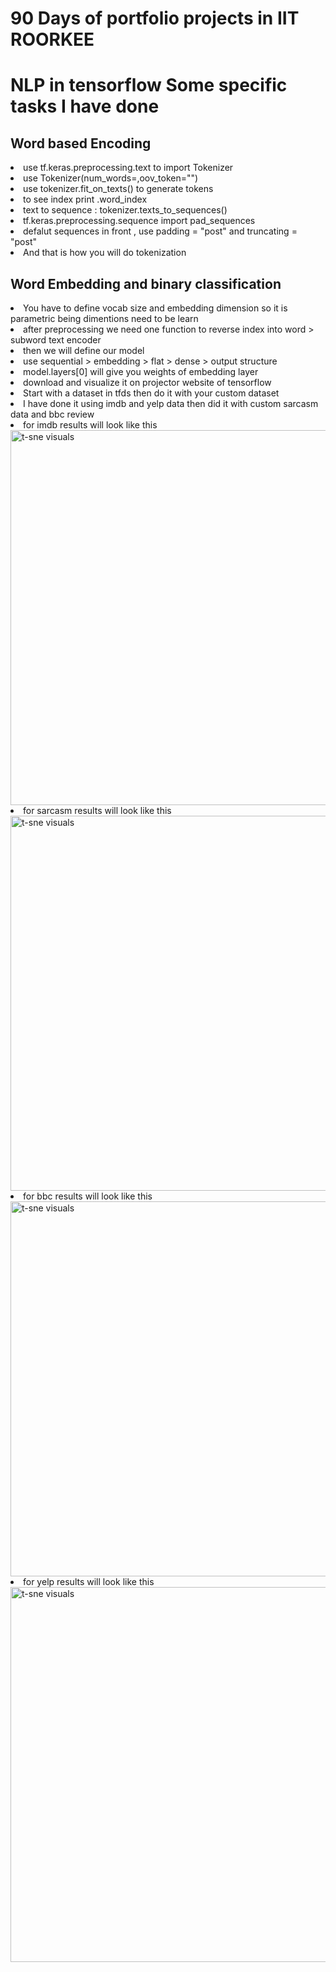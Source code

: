 <h1>90 Days of portfolio projects in IIT ROORKEE</h1>
<h1> NLP in tensorflow Some specific tasks I have done</h1>
<h2>Word based Encoding</h2>
<li>use tf.keras.preprocessing.text to import Tokenizer</li>
<li> use Tokenizer(num_words=,oov_token="")</li>
<li>use tokenizer.fit_on_texts() to generate tokens </li>
<li> to see index print .word_index </li>
<li> text to sequence : tokenizer.texts_to_sequences()</li>
<li>tf.keras.preprocessing.sequence import pad_sequences </li>
<li> defalut sequences in front , use padding = "post" and truncating = "post"</li>
<li> And that is how you will do tokenization</li>
<h2>Word Embedding and binary classification</h2>
<li>You have to define vocab size and embedding dimension so it is parametric being dimentions need to be learn</li>
<li>after preprocessing we need one function to reverse index into word > subword text encoder</li>
<li>then we will define our model</li>
<li>use sequential > embedding > flat > dense > output structure </li>
<li> model.layers[0] will give you weights of embedding layer</li>
<li>download and visualize it on projector website of tensorflow</li>
<li> Start with a dataset in tfds then do it with your custom dataset </li>
<li> I have done it using imdb and yelp data then did it with custom sarcasm data and bbc review</li>
<li> for imdb results will look like this </li>
<img src="https://github.com/MachineLearningWithHuman/Projects/blob/master/portfolio%20projects/deep%20learning/nlp%20models/tensorflow/imdb_visualization/imdb.png" alt="t-sne visuals" width="1000" height="600">
<li> for sarcasm results will look like this </li>
<img src="https://github.com/MachineLearningWithHuman/Projects/blob/master/portfolio%20projects/deep%20learning/nlp%20models/tensorflow/sarcasm/sarcasm.png" alt="t-sne visuals" width="1000" height="600">
<li> for bbc results will look like this </li>
<img src="https://github.com/MachineLearningWithHuman/Projects/blob/master/portfolio%20projects/deep%20learning/nlp%20models/tensorflow/bbc/bbc.png" alt="t-sne visuals" width="1000" height="600">
<li> for yelp results will look like this </li>
<img src="https://github.com/MachineLearningWithHuman/Projects/blob/master/portfolio%20projects/deep%20learning/nlp%20models/tensorflow/yelp/yelp.png" alt="t-sne visuals" width="1000" height="600">

